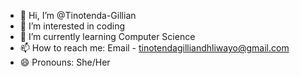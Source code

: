 - 👋 Hi, I’m @Tinotenda-Gillian
- 👀 I’m interested in coding
- 🌱 I’m currently learning Computer Science
- 📫 How to reach me: Email - tinotendagilliandhliwayo@gmail.com
- 😄 Pronouns: She/Her


<!---
Tinotenda-Gillian/Tinotenda-Gillian is a ✨ special ✨ repository because its `README.md` (this file) appears on your GitHub profile.
You can click the Preview link to take a look at your changes.
--->
